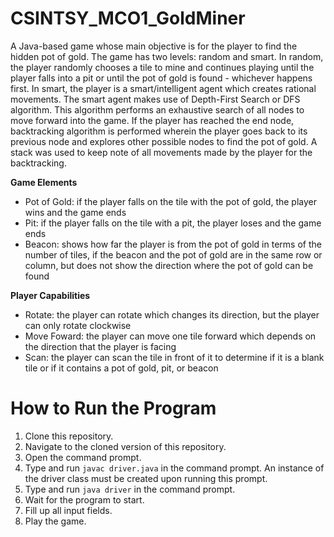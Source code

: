 # CSINTSY_MCO1_GoldMiner

A Java-based game whose main objective is for the player to find the hidden pot of gold. The game has two levels: random and smart. In random, the player randomly chooses a tile to mine and continues playing until the player falls into a pit or until the pot of gold is found - whichever happens first. In smart, the player is a smart/intelligent agent which creates rational movements. The smart agent makes use of Depth-First Search or DFS algorithm. This algorithm performs an exhaustive search of all nodes to move forward into the game. If the player has reached the end node, backtracking algorithm is performed wherein the player goes back to its previous node and explores other possible nodes to find the pot of gold. A stack was used to keep note of all movements made by the player for the backtracking. 

**Game Elements**
- Pot of Gold: if the player falls on the tile with the pot of gold, the player wins and the game ends
- Pit: if the player falls on the tile with a pit, the player loses and the game ends
- Beacon: shows how far the player is from the pot of gold in terms of the number of tiles, if the beacon and the pot of gold are in the same row or column, but does not show the direction where the pot of gold can be found

**Player Capabilities**
- Rotate: the player can rotate which changes its direction, but the player can only rotate clockwise
- Move Foward: the player can move one tile forward which depends on the direction that the player is facing
- Scan: the player can scan the tile in front of it to determine if it is a blank tile or if it contains a pot of gold, pit, or beacon

# How to Run the Program
1. Clone this repository.
2. Navigate to the cloned version of this repository.
3. Open the command prompt.
4. Type and run `javac driver.java` in the command prompt. An instance of the driver class must be created upon running this prompt.
5. Type and run `java driver` in the command prompt. 
6. Wait for the program to start.
7. Fill up all input fields.
8. Play the game.
